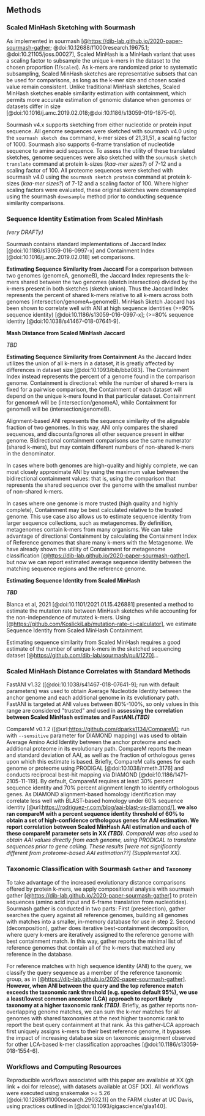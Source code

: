 ## Methods

### Scaled MinHash Sketching with Sourmash

As implemented in sourmash [@https://dib-lab.github.io/2020-paper-sourmash-gather; @doi:10.12688/f1000research.19675.1; @doi:10.21105/joss.00027], Scaled MinHash is a MinHash variant that uses a scaling factor to subsample the unique k-mers in the dataset to the chosen proportion (1/`scaled`).
As k-mers are randomized prior to systematic subsampling, Scaled MinHash sketches are representative subsets that can be used for comparisons, as long as the k-mer size and chosen scaled value remain consistent. 
Unlike traditional MinHash sketches, Scaled MinHash sketches enable similarity estimation with containment, which permits more accurate estimation of genomic distance when genomes or datasets differ in size [@doi:10.1016/j.amc.2019.02.018;@doi:10.1186/s13059-019-1875-0]. 

Sourmash v4.x supports sketching from either nucleotide or protein input sequence.
All genome sequences were sketched with sourmash v4.0 using the `sourmash sketch dna` command, k-mer sizes of 21,31,51, a scaling factor of 1000. 
Sourmash also supports 6-frame translation of nucleotide sequence to amino acid sequence.
To assess the utility of these translated sketches, genome sequences were also sketched with the `sourmash sketch translate` command at protein k-sizes (_kaa-mer sizes?_) of 7-12 and a scaling factor of 100. 
All proteome sequences were sketched with sourmash v4.0 using the `sourmash sketch protein` command at protein k-sizes (_kaa-mer sizes?_) of 7-12 and a scaling factor of 100.
Where higher scaling factors were evaluated, these original sketches were downsampled using the sourmash `downsample` method prior to conducting sequence similarity comparisons.


### Sequence Identity Estimation from Scaled MinHash
_(very DRAFTy)_

Sourmash contains standard implementations of Jaccard Index [@doi:10.1186/s13059-016-0997-x] and Containment Index [@doi:10.1016/j.amc.2019.02.018] set comparisons.

**Estimating Sequence Similarity from Jaccard**
For a comparison between two genomes (genomeA, genomeB), the Jaccard Index represents the k-mers shared between the two genomes (sketch intersection) divided by the k-mers present in both sketches (sketch union).
Thus the Jaccard Index represents the percent of shared k-mers relative to all k-mers across both genomes (intersection/genomeA+genomeB).
MinHash Sketch Jaccard has been shown to correlate well with ANI at high sequence identities (>=90% sequence identity) [@doi:10.1186/s13059-016-0997-x]; (>=80% sequence identity [@doi:10.1038/s41467-018-07641-9].

**Mash Distance from Scaled MinHash Jaccard**

_TBD_



**Estimating Sequence Similarity from Containment**
As the Jaccard Index utilizes the union of all k-mers in a dataset, it is greatly affected by differences in dataset size [@doi:10.1093/bib/bbz083].
The Containment Index instead represents the percent of a genome found in the comparison genome.
Containment is directional: while the number of shared k-mers is fixed for a pairwise comparison, the Containment of each dataset will depend on the unique k-mers found in that particular dataset. Containment for genomeA will be (intersection/genomeA), while Containment for genomeB will be (intersection/genomeB).

Alignment-based ANI represents the sequence similarity of the alignable fraction of two genomes. In this way, ANI only compares the shared sequences, and discounts/ignores all other sequence present in either genome.
Bidirectional containment comparisons use the same numerator (shared k-mers), but may contain different numbers of non-shared k-mers in the denominator.

In cases where both genomes are high-quality and highly complete, we can most closely approximate ANI by using the maximum value between the bidirectional containment values: that is, using the comparison that represents the shared sequence over the genome with the smallest number of non-shared k-mers.

In cases where one genome is more trusted (high quality and highly complete), Containment may be best calculated relative to the trusted genome.
This use case also allows us to estimate sequence identity from larger sequence collections, such as metagenomes.
By definition, metagenomes contain k-mers from many organisms.
We can take advantage of directional Containment by calculating the Containment Index of Reference genomes that share many k-mers with the Metagenome.
We have already shown the utility of Containment for metagenome classification [@https://dib-lab.github.io/2020-paper-sourmash-gather], but now we can report estimated average sequence identity between the matching sequence regions and the reference genome.

**Estimating Sequence Identity from Scaled MinHash**

**_TBD_**

Blanca et al, 2021 [@doi:10.1101/2021.01.15.426881] presented a method to estimate the mutation rate between MinHash sketches while accounting for the non-independence of mutated k-mers. Using [@https://github.com/KoslickiLab/mutation-rate-ci-calculator], we estimate Sequence Identity from Scaled MinHash Containment.

Estimating sequence similarity from Scaled MinHash requires a good estimate of the number of unique k-mers in the sketched sequencing dataset [@https://github.com/dib-lab/sourmash/pull/1270]...







### Scaled MinHash Distance Correlates with Standard Methods

FastANI v1.32 ([@doi:10.1038/s41467-018-07641-9]; run with default parameters)  was used to obtain Average Nucleotide Identity between the anchor genome and each additional genome in its evolutionary path.
FastANI is targeted at ANI values between 80%-100%, so only values in this range are considered "trusted" and used in **assessing the correlation between Scaled MinHash estimates and FastANI._(TBD)_**

CompareM v0.1.2 ([@url:https://github.com/dparks1134/CompareM]; run with `--sensitive` parameter for DIAMOND mapping) was used to obtain Average Amino Acid Identity between the anchor proteome and each additional proteome in its evolutionary path.
CompareM reports the mean and standard deviation of AAI, as well as the fraction of orthologous genes upon which this estimate is based.
Briefly, CompareM calls genes for each genome or proteome using PRODIGAL [@doi:10.1038/nmeth.3176] and conducts reciprocal best-hit mapping via DIAMOND [@doi:10.1186/1471-2105-11-119].
By default, CompareM requires at least 30% percent sequence identity and 70% percent alignment length to identify orthologous genes.
As DIAMOND alignment-based homology identification may correlate less well with BLAST-based homology under 60% sequence identity [@url:https://rodriguez-r.com/blog/aai-blast-vs-diamond/], **we also ran compareM with a percent sequence identity threshold of 60% to obtain a set of high-confidence orthologous genes for AAI estimation. We report correlation between Scaled MinHash AAI estimation and each of these compareM parameter sets in XX _(TBD)_**. _CompareM was also used to obtain AAI values directly from each genome, using PRODIGAL to translate sequences prior to gene calling. These results [were not significantly different from proteome-based AAI estimation??] (Supplemental XX)._


### Taxonomic Classification with Sourmash `Gather` and `Taxonomy`

To take advantage of the increased evolutionary distance comparisons offered by protein k-mers, we apply compositional analysis with sourmash gather [@https://dib-lab.github.io/2020-paper-sourmash-gather] to protein sequences (amino acid input and 6-frame translation from nucleotides).
Sourmash gather is conducted in two parts: 
First (preselection), gather searches the query against all reference genomes, building all genomes with matches into a smaller, in-memory database for use in step 2.
Second (decomposition), gather does iterative best-containment decomposition, where query k-mers are iteratively assigned to the reference genome with best containment match.
In this way, gather reports the minimal list of reference genomes that contain all of the k-mers that matched any reference in the database.

For reference matches with high sequence identity (ANI) to the query, we classify the query sequence as a member of the reference taxonomic group, as in [@https://dib-lab.github.io/2020-paper-sourmash-gather].
**However, when ANI between the query and the top reference match exceeds the taxonomic rank threshold (e.g. species default 95%), we use a least/lowest common ancestor (LCA) approach to report likely taxonomy at a higher taxonomic rank _(TBD)_**.
Briefly, as gather reports non-overlapping genome matches, we can sum the k-mer matches for all genomes with shared taxonomies at the next higher taxonomic rank to report the best query containment at that rank.
As this gather-LCA approach first uniquely assigns k-mers to their best reference genome, it bypasses the impact of increasing database size on taxonomic assignment observed for other LCA-based k-mer classification approaches [@doi:10.1186/s13059-018-1554-6].


### Workflows and Computing Resources

Reproducible workflows associated with this paper are available at XX (gh link + doi for release), with datasets available at OSF (XX). All workflows were executed using snakemake >= 5.26 [@doi:10.12688/f1000research.29032.1)] on the FARM cluster at UC Davis, using practices outlined in [@doi:10.1093/gigascience/giaa140].











